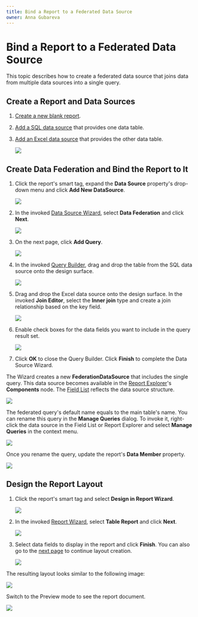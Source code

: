 ```yaml
---
title: Bind a Report to a Federated Data Source
owner: Anna Gubareva
---
```

# Bind a Report to a Federated Data Source

This topic describes how to create a federated data source that joins data from multiple data sources into a single query.

## Create a Report and Data Sources

1. [Create a new blank report](../../../../articles/report-designer/report-designer-for-winforms/report-designer-tools/report-wizard/blank-report.md).

2. [Add a SQL data source](../../../../articles/report-designer/report-designer-for-winforms/bind-to-data/bind-a-report-to-a-database.md) that provides one data table.

3. [Add an Excel data source](../../../../articles/report-designer/report-designer-for-winforms/bind-to-data/bind-a-report-to-an-excel-workbook.md) that provides the other data table.

    ![](../../../../images/eurd-federated-datasource-excel-datasource.png)

## Create Data Federation and Bind the Report to It

1. Click the report's smart tag, expand the **Data Source** property's drop-down menu and click **Add New DataSource**.

    ![](../../../../images/eurd-add-federated-datasource.png)

2. In the invoked [Data Source Wizard](../../../../articles/report-designer/report-designer-for-winforms/report-designer-tools/data-source-wizard.md), select **Data Federation** and click **Next**.

    ![](../../../../images/eurd-data-federation-wizard.png)

3. On the next page, click **Add Query**.

    ![](../../../../images/eurd-data-federation-wizard-add-query.png)

4. In the invoked [Query Builder](../../../../articles/report-designer/report-designer-for-winforms/report-designer-tools/query-builder.md), drag and drop the table from the SQL data source onto the design surface.

    ![](../../../../images/eurd-data-federation-query-builder-drop-table.png)

5. Drag and drop the Excel data source onto the design surface. In the invoked **Join Editor**, select the **Inner join** type and create a join relationship based on the key field.

    ![](../../../../images/eurd-data-federation-query-builder-join-tables.png)

6. Enable check boxes for the data fields you want to include in the query result set.

    ![](../../../../images/eurd-data-federation-query-builder-select-fields.png)

7. Click **OK** to close the Query Builder. Click **Finish** to complete the Data Source Wizard.
 
The Wizard creates a new **FederationDataSource** that includes the single query. This data source becomes available in the [Report Explorer](../../../../articles/report-designer/report-designer-for-winforms/report-designer-tools/ui-panels/report-explorer.md)'s **Components** node. The [Field List](../../../../articles/report-designer/report-designer-for-winforms/report-designer-tools/ui-panels/field-list.md) reflects the data source structure.

![](../../../../images/eurd-data-federation-data-source-structure.png)

The federated query's default name equals to the main table's name. You can rename this query in the **Manage Queries** dialog. To invoke it, right-click the data source in the Field List or Report Explorer and select **Manage Queries** in the context menu.

![](../../../../images/eurd-data-federation-rename-query.png)

Once you rename the query, update the report's **Data Member** property.

![](../../../../images/eurd-data-federation-report-data-source-property.png)

## Design the Report Layout

1. Click the report's smart tag and select **Design in Report Wizard**.

    ![](../../../../images/eurd-data-federation-design-in-report-wizard.png)

2. In the invoked [Report Wizard](../../../../articles/report-designer/report-designer-for-winforms/report-designer-tools/report-wizard.md), select **Table Report** and click **Next**.

    ![](../../../../images/eurd-data-federation-report-wizard-table-report.png)

3. Select data fields to display in the report and click **Finish**. You can also go to the [next page](../../../../articles/report-designer/report-designer-for-winforms/report-designer-tools/report-wizard/table-report/add-grouping-levels.md) to continue layout creation.

    ![](../../../../images/eurd-data-federation-report-wizard-select-fields.png)

The resulting layout looks similar to the following image:

![](../../../../images/eurd-data-federation-report-layout-result.png)

Switch to the Preview mode to see the report document.

![](../../../../images/eurd-data-federation-report-document-result.png)
